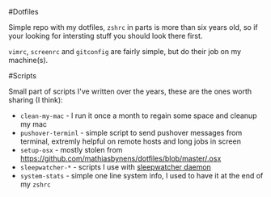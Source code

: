 #Dotfiles

Simple repo with my dotfiles, `zshrc` in parts is more than six years old, so if your looking for intersting stuff you should look there first.

`vimrc`, `screenrc` and `gitconfig` are fairly simple, but do their job on my machine(s).

#Scripts

Small part of scripts I've written over the years, these are the ones worth sharing (I think):

* `clean-my-mac` - I run it once a month to regain some space and cleanup my mac
* `pushover-terminl` - simple script to send pushover messages from terminal, extremly helpful on remote hosts and long jobs in screen
* `setup-osx` - mostly stolen from https://github.com/mathiasbynens/dotfiles/blob/master/.osx
* `sleepwatcher-*` - scripts I use with [sleepwatcher daemon](http://www.bernhard-baehr.de)
* `system-stats` - simple one line system info, I used to have it at the end of my `zshrc`
